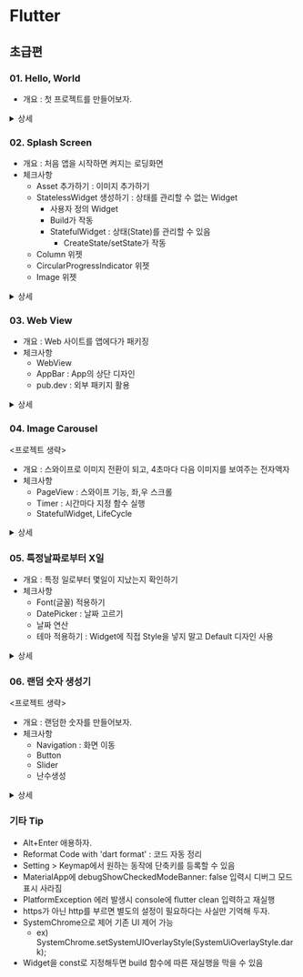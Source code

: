 # Flutter

## 초급편

### 01. Hello, World

- 개요 : 첫 프로젝트를 만들어보자.

<details>
<summary>상세</summary>

- Widget Tree : Widget들의 부모, 자식관계를 나타내는 Tree
  - Widget : 클래스의 일종. 불변객체
- 작업공간
  - lib > main.dart
  - MaterialApp > home:Scaffold 의 간단한 구조 만들어보기

</details>

### 02. Splash Screen

- 개요 : 처음 앱을 시작하면 켜지는 로딩화면
- 체크사항
  - Asset 추가하기 : 이미지 추가하기
  - StatelessWidget 생성하기 : 상태를 관리할 수 없는 Widget
    - 사용자 정의 Widget
    - Build가 작동
    - StatefulWidget : 상태(State)를 관리할 수 있음
      - CreateState/setState가 작동
  - Column 위젯
  - CircularProgressIndicator 위젯
  - Image 위젯

<details>
<summary>상세</summary>

1. Asset 추가하기
   1. pubspec.yaml 열기
   2. flutter:에  'assets: - asset/img/' 추가
   3. 우측상단 Pub get 눌러 변경사항 적용
2. StatelessWidget 생성
   1. class 클래스이름 extends StatelessWidget 로 상속
   2. Widget build(BuildContext context)를 무조건 override해야 됨
      - Material에 직접 적은 코드와는 다르게, build 내부의 변경값은 Hotreload 됨
   3. 클래스화 하고 싶은 소스를 복사 붙여넣고 기존 값에서 불러오게 함
3. Column 위젯 사용하기 : 새로로 정렬하는 위젯
   1. Column안에 넣는 것은 child가 아닌 children(배열)
   2. 정렬(Alignment)
      - mainAxisAlignment  : 주축
        - MainAxisAlignment.center등의 Enum으로 설정 : start, end, spaceBetween...
      - CrossAxisAlignment : 크로스 축
        - 주축과는 다르게 구성 children이 차지하는 사이즈만 차지함
          - width : MediaQuery.of(context).size.width(기기 가로 길이)로 늘릴 수 있음
          - start, end 등의 Align도 있고, stretch로 늘린 width에 맞게 늘릴 수도 있음
      - MainAxisSize : 주축이 최대 size를 차지하는 default 크기를 조절할 수 있음
   3. 로딩바 넣기 : 원형 로딩바 예시

      ```Dart
      CircularProgressIndicator(
              color: Colors.white,
            ),
      ```

   4. 배경색에 hex 코드 적용해보기 : [backgroundColor: Color(0xFF84C2EA)]
4. 폴더 나누기
   1. lib에 새로운 폴더 만들기
   2. dart 파일 만들고 옮길 클래스 내용 옮기기
   3. 기존 파일에서 'import:[프로젝트name]/[새로운폴더]/[만든dart파일이름]'
      - 프로젝트name은 pubspec.yaml에서도 확인 가능
      - 사용 위젯에 Alt+Enter로 자동 import도 가능
5. SafeArea와 Container
     - Container : 위젯을 담는 틀
     - SafeArea : 범위 밖으로 삐져나가는 것을 막음.
       - bottom : false 등 여러 parameter 있음
6. Expanded와 Flexible
     - 주의 : Row와 Column 내에서만 사용할 수 있음
     - Expanded : 남아있는 공간을 최대한 채워라
       - Flex : 숫자를 입력(기본값1). Expanded간 비율을 조절할 수 있음
     - Flexible : 지정된 공간을 차지하고 남는 공간을 버림
       - Flex : 숫자를 입력(기본값1). 버리는 공간의 비율을 조절할 수 있음

</details>

### 03. Web View

- 개요 : Web 사이트를 앱에다가 패키징
- 체크사항
  - WebView
  - AppBar : App의 상단 디자인
  - pub.dev : 외부 패키지 활용

<details>
<summary>상세</summary>

1. 프로젝트에 Webview 패키지 추가하기
   1. <https://pub.dev/> 사이트 접속
   2. Webview 검색후 Likes, Pub, Popularity를 참고해서 선택
      - 업로더가 flutter.dev이면 Flutter 제작팀이 올린 공식 오픈소스
   3. 들어간 후 이름을 copy 하고, 프로젝트의 pubspec.yaml의 dependencies에 입력
   4. 사이트로 돌아가 README의 사용법 외에도 필요한 설정 등 확인하여 적용
2. WebView 써보기
   - 사용 속성
     - 주소입력 : initialUrl: 'https://github.com/k-min9/TIL'
     - js활성화 : javascriptMode: JavascriptMode.unrestricted
3. Appbar 추가
   1. Appbar에 backgroundColor, title 등 속성 넣기
   2. actions에 IconButton으로 누르면 home으로 돌아가는 버튼을 만들어보자
4. Controller : WebView를 프로그램적으로 조종해보자
   1. onWebViewCreated event 생성시 controller 설정
   (WebViewController controller) {this.controller = controller;}
   2. 3.2.에서 미리 만든 IconButton 누를때 이 controller을 이용하여 Webview를 제어할 수 있음  
   (controller!.loadUrl(homeUrl);)  

</details>

### 04. Image Carousel

<프로젝트 생략>

- 개요 : 스와이프로 이미지 전환이 되고, 4초마다 다음 이미지를 보여주는 전자액자
- 체크사항
  - PageView : 스와이프 기능, 좌,우 스크롤
  - Timer : 시간마다 지정 함수 실행
  - StatefulWidget, LifeCycle

<details>
<summary>상세</summary>

1. PageView 위젯 사용
   1. asset에 이미지 넣고 pubspec.yaml 등록
   2. Pageview 사용하여 이미지 등록 + BoxFit.cover로 규격 맞추기

      ```Dart
         body: PageView(
         controller: controller,  // PageController 생성시 여기 붙음
         children: [1, 2, 3, 4, 5]
               .map(
               (e) => Image.asset(
                  'asset/img/image_$e.jpeg',
                  fit: BoxFit.cover,
               ),
               )
               .toList(),
            )
      ```

2. Timer 사용하기
   1. dart:async패키지를 불러오고 타이머 선언 : Timer? timer;
   2. timer = Timer.periodic(Duration(seconds: 4), (timer) {원하는 동작}
   3. memoryleak을 막기 위해 dispose 구현

      ```Dart
         @override
         void dispose() {
            if (timer != null) {
               timer!.cancel();  // 타이머 취소로 메모리 확보
            }
            super.dispose();
         }
      ```

3. PageController : Pageview를 위한 전용 Controller를 만들어야 함
   1. Build쪽 Pageview controller에 알아서 붙음

      ```Dart
         @override
         void dispose() {
            controller.dispose();
            if (timer != null) {
               timer!.cancel();  // 타이머 취소로 메모리 확보
            }
            super.dispose();
         }
      ```

   2. 이후 알아서 controller 제어

      ```Dart
         controller.animateToPage(
         nextPage,
         duration: Duration(milliseconds: 400),
         curve: Curves.linear,
         );
      ```

   3. controller도 잊지 않고 dispose에 설정 : controller.dispose();
4. DateTime 및 Duration
   - DateTime : 날짜
   - Duration : 기간

</details>

### 05. 특정날짜로부터 X일

- 개요 : 특정 일로부터 몇일이 지났는지 확인하기
- 체크사항
  - Font(글꼴) 적용하기
  - DatePicker : 날짜 고르기
  - 날짜 연산
  - 테마 적용하기 : Widget에 직접 Style을 넣지 말고 Default 디자인 사용

<details>
<summary>상세</summary>

1. 폰트-Asset
   1. 폰트 고르기 : Google Font에서 무료 Font 많음
   2. 폰트 asset>font에 넣고, pubspec.yaml에 등록

      ```Yaml
      fonts:
         - family: parisienne
            fonts:
            - asset: asset/font/Parisienne-Regular.ttf

         - family: sunflower
            fonts:
            - asset: asset/font/Sunflower-Light.ttf
            - asset: asset/font/Sunflower-Medium.ttf
               weight: 500 # 글꼴 두께
            - asset: asset/font/Sunflower-Bold.ttf
               weight: 700
      ```

   3. Text내에 text:TextStyle 설정
2. DatePicker 사용하기
   1. cupertino.dart 패키지 부르기 : IOS틱한 디자인 지원
   2. onPress 이벤트에 showCupertinoDialog 함수를 사용
      1. 이때 barrierDismissible: true 설정시 밖 화면 클릭으로 창 닫힘
   3. CupertinoDatePicker에 적절한 입력  
   (mode: CupertinoDatePickerMode.date, onDateTimeChanged:...)  
   4. onDateTimeChanged: (DateTime date){} 함수에 date 갱신
3. 테마 적용하기 : 글꼴을 분류해서 적용해보자
   1. main.dart에 theme:ThemeData()를 넣자.
   2. 자유롭게 이름을 짓고, build쪽에 final theme = Theme.of(context);
   3. 기존 style에서 style: textTheme.headline1 이런식으로 사용

</details>

### 06. 랜덤 숫자 생성기

<프로젝트 생략>

- 개요 : 랜덤한 숫자를 만들어보자.
- 체크사항
  - Navigation : 화면 이동
  - Button
  - Slider
  - 난수생성

<details>
<summary>상세</summary>

1. 난수 생성
   1. math 라이브러리 import
   2. 코드 작성

      ```Dart
      final rand = Random();

      final Set<int> newNumbers = {};

      // 중복 없이
      while (newNumbers.length != 3) {
         final number = rand.nextInt(maxNumber);

         newNumbers.add(number);
      }

      setState(() {
         randomNumbers = newNumbers.toList();
      });
      ```

2. Navigation으로 화면 이동
   1. Navigator.of(context).push() : route 스택에 이동할 곳을 넣음

      ```Dart
      // pop시 parameter을 돌려 받는 값
      final int? result = await Navigator.of(context).push<int>(
         MaterialPageRoute(
         builder: (BuildContext context) {
            return SettingsScreen(
               maxNumber: maxNumber,
               );
            },
         ),
      );
      ```

   2. Navigator.of(context).pop(전달 param) : route 스택에서 현 위치를 뺌 = 뒤로가기
3. Slider : SliderWidget 사용

      ```Dart
      Slider(
            value: maxNumber,
            min: 1000,
            max: 100000,
            onChanged: (double val) {
               setState(() {
                  maxNumber = val;
               })
            },
         ),
      ```

</details>

### 기타 Tip

- Alt+Enter 애용하자.
- Reformat Code with 'dart format' : 코드 자동 정리
- Setting > Keymap에서 원하는 동작에 단축키를 등록할 수 있음
- MaterialApp에 debugShowCheckedModeBanner: false 입력시 디버그 모드 표시 사라짐
- PlatformException 에러 발생시 console에 flutter clean 입력하고 재실행
- https가 아닌 http를 부르면 별도의 설정이 필요하다는 사실만 기억해 두자.
- SystemChrome으로 제어 기존 UI 제어 가능  
  - ex) SystemChrome.setSystemUIOverlayStyle(SystemUiOverlayStyle.dark);
- Widget을 const로 지정해두면 build 함수에 따른 재실행을 막을 수 있음
